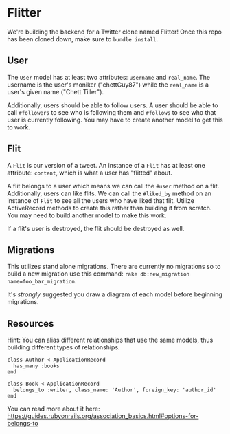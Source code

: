 # Flitter

We're building the backend for a Twitter clone named Flitter! Once this repo has been cloned down, make sure to `bundle install`.

## User

The `User` model has at least two attributes: `username` and `real_name`. The username is the user's moniker ("chettGuy87") while the `real_name` is a user's given name ("Chett Tiller").

Additionally, users should be able to follow users. A user should be able to call `#followers` to see who is following them and `#follows` to see who that user is currently following. You may have to create another model to get this to work.

## Flit

A `Flit` is our version of a tweet. An instance of a `Flit` has at least one attribute: `content`, which is what a user has "flitted" about.

A flit belongs to a user which means we can call the `#user` method on a flit. Additionally, users can like flits. We can call the `#liked_by` method on an instance of `Flit` to see all the users who have liked that flit. Utilize ActiveRecord methods to create this rather than building it from scratch. You may need to build another model to make this work.

If a flit's user is destroyed, the flit should be destroyed as well.

## Migrations

This utilizes stand alone migrations. There are currently no migrations so to build a new migration use this command: `rake db:new_migration name=foo_bar_migration`.

It's *strongly* suggested you draw a diagram of each model before beginning migrations.

## Resources

Hint: You can alias different relationships that use the same models, thus building different types of relationships.

```
class Author < ApplicationRecord
  has_many :books
end

class Book < ApplicationRecord
  belongs_to :writer, class_name: 'Author', foreign_key: 'author_id'
end
```

You can read more about it here: https://guides.rubyonrails.org/association_basics.html#options-for-belongs-to
